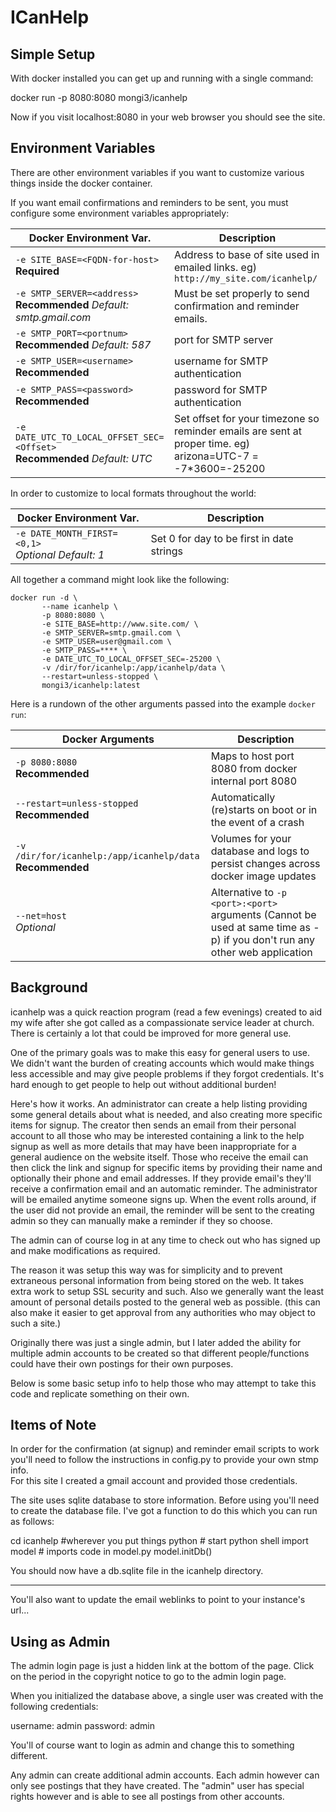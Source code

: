 # ICanHelp

## Simple Setup

With docker installed you can get up and running with a single command:

  docker run -p 8080:8080 mongi3/icanhelp

Now if you visit localhost:8080 in your web browser you should see the site.

## Environment Variables

There are other environment variables if you want to customize various things inside the docker container.

If you want email confirmations and reminders to be sent, you must configure
some environment variables appropriately:

| Docker Environment Var. | Description |
| ----------------------- | ----------- |
| `-e SITE_BASE=<FQDN-for-host>`<br/> **Required** | Address to base of site used in emailed links. eg) `http://my_site.com/icanhelp/`
| `-e SMTP_SERVER=<address>`<br/> **Recommended** *Default: smtp.gmail.com* | Must be set properly to send confirmation and reminder emails.
| `-e SMTP_PORT=<portnum>`<br/> **Recommended** *Default: 587* | port for SMTP server
| `-e SMTP_USER=<username>`<br/> **Recommended** | username for SMTP authentication
| `-e SMTP_PASS=<password>`<br/> **Recommended** | password for SMTP authentication
| `-e DATE_UTC_TO_LOCAL_OFFSET_SEC=<Offset>`<br/> **Recommended** *Default: UTC* | Set offset for your timezone so reminder emails are sent at proper time.  eg) arizona=UTC-7 = -7*3600=-25200

In order to customize to local formats throughout the world:

| Docker Environment Var. | Description |
| ----------------------- | ----------- |
| `-e DATE_MONTH_FIRST=<0,1>`<br/> *Optional* *Default: 1* | Set 0 for day to be first in date strings

All together a command might look like the following:

```
docker run -d \
       --name icanhelp \
       -p 8080:8080 \
       -e SITE_BASE=http://www.site.com/ \
       -e SMTP_SERVER=smtp.gmail.com \
       -e SMTP_USER=user@gmail.com \
       -e SMTP_PASS=**** \
       -e DATE_UTC_TO_LOCAL_OFFSET_SEC=-25200 \
       -v /dir/for/icanhelp:/app/icanhelp/data \
       --restart=unless-stopped \
       mongi3/icanhelp:latest
```

Here is a rundown of the other arguments passed into the example `docker run`:

| Docker Arguments | Description |
| ---------------- | ----------- |
| `-p 8080:8080`<br/> **Recommended** | Maps to host port 8080 from docker internal port 8080
| `--restart=unless-stopped`<br/> **Recommended** | Automatically (re)starts on boot or in the event of a crash
| `-v /dir/for/icanhelp:/app/icanhelp/data`<br/> **Recommended** | Volumes for your database and logs to persist changes across docker image updates
| `--net=host`<br/> *Optional* | Alternative to `-p <port>:<port>` arguments (Cannot be used at same time as -p) if you don't run any other web application


## Background

icanhelp was a quick reaction program (read a few evenings) created to 
aid my wife after she got called as a compassionate service leader at 
church.  There is certainly a lot that could be improved for 
more general use.

One of the primary goals was to make this easy for general users to use.
We didn't want the burden of creating accounts which would make things less
accessible and may give people problems if they forgot credentials.  It's hard
enough to get people to help out without additional burden!

Here's how it works.  An administrator can create a help listing providing
some general details about what is needed, and also creating more specific
items for signup.  The creator then sends an email from their personal account
to all those who may be interested containing a link to the help signup as well
as more details that may have been inappropriate for a general audience on
the website itself.  Those who receive the email can then click the link
and signup for specific items by providing their name and optionally their
phone and email addresses.  If they provide email's they'll receive a 
confirmation email and an automatic reminder.  The administrator will be 
emailed anytime someone signs up.  When the event rolls around, if the
user did not provide an email, the reminder will be sent to the creating admin
so they can manually make a reminder if they so choose.

The admin can of course log in at any time to check out who has signed up and
make modifications as required.

The reason it was setup this way was for simplicity and to prevent extraneous
personal information from being stored on the web.  It takes extra work
to setup SSL security and such.  Also we generally want
the least amount of personal details posted to the general web as possible.
(this can also make it easier to get approval from any authorities who
may object to such a site.)

Originally there was just a single admin, but I later added the ability for
multiple admin accounts to be created so that different people/functions
could have their own postings for their own purposes.

Below is some basic setup info to help those who may attempt to take this
code and replicate something on their own.


## Items of Note

In order for the confirmation (at signup) and reminder email scripts to work 
you'll need to follow the instructions in config.py to provide your own stmp info.  
For this site I created a gmail account and provided those credentials.

The site uses sqlite database to store information.  Before using you'll need
to create the database file.  I've got a function to do this which you can
run as follows:

cd icanhelp #wherever you put things
python # start python shell
import model # imports code in model.py
model.initDb()

You should now have a db.sqlite file in the icanhelp directory.

----

You'll also want to update the email weblinks to point to your instance's url...


## Using as Admin

The admin login page is just a hidden link at the bottom of the page.
Click on the period in the copyright notice to go to the admin login page.

When you initialized the database above, a single user was created with the
following credentials:

username: admin
password: admin

You'll of course want to login as admin and change this to something different.

Any admin can create additional admin accounts.  Each admin however can only
see postings that they have created.  The "admin" user has special rights
however and is able to see all postings from other accounts.

